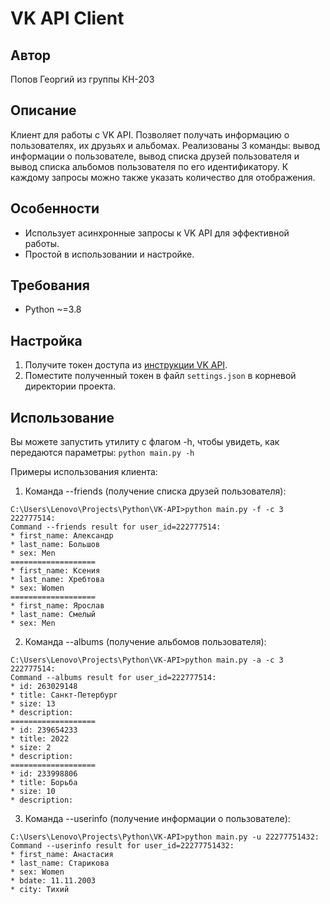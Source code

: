 VK API Client
=============
Автор
-------------
Попов Георгий из группы КН-203

Описание
-----------
Kлиент для работы с VK API. Позволяет получать информацию о пользователях, их друзьях и альбомах. Реализованы 3 команды: вывод информации о пользователе, вывод списка друзей пользователя и вывод списка альбомов пользователя по его идентификатору. К каждому запросы можно также указать количество для отображения.

Особенности
-----------

*   Использует асинхронные запросы к VK API для эффективной работы.
*   Простой в использовании и настройке.

Требования
----------

*   Python ~=3.8

Настройка
---------

1.  Получите токен доступа из [инструкции VK API](https://dev.vk.com/api/access-token/getting-started).
2.  Поместите полученный токен в файл `settings.json` в корневой директории проекта.

Использование
-------------
Вы можете запустить утилиту с флагом -h, чтобы увидеть, как передаются параметры:
`python main.py -h`

Примеры использования клиента:

1. Команда --friends (получение списка друзей пользователя):
```
C:\Users\Lenovo\Projects\Python\VK-API>python main.py -f -c 3 222777514:
Command --friends result for user_id=222777514:
* first_name: Александр
* last_name: Большов
* sex: Men
===================
* first_name: Ксения
* last_name: Хребтова
* sex: Women
===================
* first_name: Ярослав
* last_name: Смелый
* sex: Men
```
2. Команда --albums (получение альбомов пользователя):
```
C:\Users\Lenovo\Projects\Python\VK-API>python main.py -a -c 3 222777514:
Command --albums result for user_id=222777514:
* id: 263029148
* title: Санкт-Петербург
* size: 13
* description:
===================
* id: 239654233
* title: 2022
* size: 2
* description:
===================
* id: 233998806
* title: Борьба
* size: 10
* description:
```
3. Команда --userinfo (получение информации о пользователе):
```
C:\Users\Lenovo\Projects\Python\VK-API>python main.py -u 22277751432:
Command --userinfo result for user_id=22277751432:
* first_name: Анастасия
* last_name: Старикова
* sex: Women
* bdate: 11.11.2003
* city: Тихий
```

